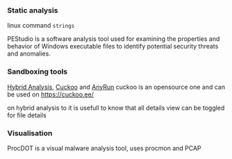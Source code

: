 ### Static analysis
linux command `strings`

PEStudio is a software analysis tool used for examining the properties and behavior of Windows executable files to identify potential security threats and anomalies.

### Sandboxing tools
[Hybrid Analysis](https://www.hybrid-analysis.com/), [Cuckoo](https://cuckoosandbox.org/) and [AnyRun](https://any.run/) cuckoo is an opensource one and can be used on https://cuckoo.ee/


on hybrid analysis to it is usefull to know that all details view can be toggled for file details


### Visualisation

ProcDOT is a visual malware analysis tool, uses procmon and PCAP

